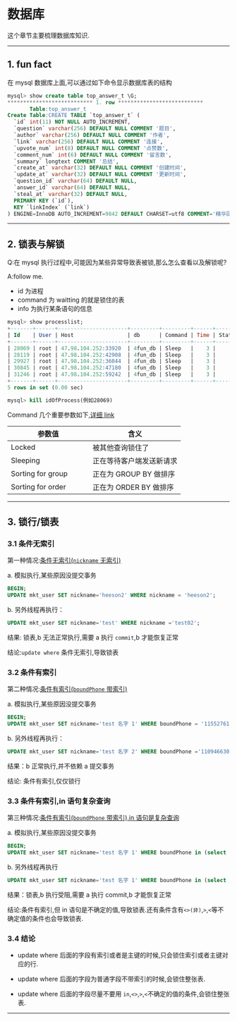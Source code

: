 # 数据库

这个章节主要梳理数据库知识.

---

## 1. fun fact

在 mysql 数据库上面,可以通过如下命令显示数据库表的结构

```sql
mysql> show create table top_answer_t \G;
*************************** 1. row ***************************
       Table:top_answer_t
Create Table:CREATE TABLE `top_answer_t` (
  `id` int(11) NOT NULL AUTO_INCREMENT,
  `question` varchar(256) DEFAULT NULL COMMENT '题目',
  `author` varchar(256) DEFAULT NULL COMMENT '作者',
  `link` varchar(256) DEFAULT NULL COMMENT '连接',
  `upvote_num` int(8) DEFAULT NULL COMMENT '点赞数',
  `comment_num` int(6) DEFAULT NULL COMMENT '留言数',
  `summary` longtext COMMENT '总结',
  `create_at` varchar(32) DEFAULT NULL COMMENT '创建时间',
  `update_at` varchar(32) DEFAULT NULL COMMENT '更新时间',
  `question_id` varchar(64) DEFAULT NULL,
  `answer_id` varchar(64) DEFAULT NULL,
  `steal_at` varchar(32) DEFAULT NULL,
  PRIMARY KEY (`id`),
  KEY `linkIndex` (`link`)
) ENGINE=InnoDB AUTO_INCREMENT=9842 DEFAULT CHARSET=utf8 COMMENT='精华回答表'
```

---

## 2. 锁表与解锁

Q:在 mysql 执行过程中,可能因为某些异常导致表被锁,那么怎么查看以及解锁呢?

A:follow me.

- id 为进程
- command 为 waitting 的就是锁住的表
- info 为执行某条语句的信息

```sql
mysql> show processlist;
+-------+------+----------------------+---------+---------+------+----------+------------------+
| Id    | User | Host                 | db      | Command | Time | State    | Info             |
+-------+------+----------------------+---------+---------+------+----------+------------------+
| 28069 | root | 47.98.104.252:33920  | 4fun_db | Sleep   |    3 |          | NULL             |
| 28119 | root | 47.98.104.252:42908  | 4fun_db | Sleep   |    3 |          | NULL             |
| 29927 | root | 47.98.104.252:36044  | 4fun_db | Sleep   |    3 |          | NULL             |
| 30845 | root | 47.98.104.252:47180  | 4fun_db | Sleep   |    3 |          | NULL             |
| 31246 | root | 47.98.104.252:59242  | 4fun_db | Sleep   |    3 |          | NULL             |
+-------+------+----------------------+---------+---------+------+----------+------------------+
5 rows in set (0.00 sec)

mysql> kill idOfProcess(例如28069)
```

Command 几个重要参数如下,[详细 link](https://blog.csdn.net/sinat_25873421/article/details/80335125)

| 参数值                  | 含义                     |
| ----------------------- | ------------------------ |
| Locked 　               | 被其他查询锁住了         |
| Sleeping 　 　          | 正在等待客户端发送新请求 |
| Sorting for group 　 　 | 正在为 GROUP BY 做排序   |
| Sorting for order 　 　 | 正在为 ORDER BY 做排序   |

---

## 3. 锁行/锁表

### 3.1 条件无索引

第一种情况:<u>条件无索引(`nickname` 无索引)</u>

a. 模拟执行,某些原因没提交事务

```sql
BEGIN;
UPDATE mkt_user SET nickname='heeson2' WHERE nickname = 'heeson2';
```

b. 另外线程再执行：

```sql
UPDATE mkt_user SET nickname='test' WHERE nickname ='test02';
```

结果: 锁表,b 无法正常执行,需要 a 执行 `commit`,b 才能恢复正常

结论:`update where` 条件无索引,导致锁表

### 3.2 条件有索引

第二种情况:<u>条件有索引(`boundPhone` 带索引)</u>

a. 模拟执行,某些原因没提交事务

```sql
BEGIN;
UPDATE mkt_user SET nickname='test 名字 1' WHERE boundPhone = '11552761891';
```

b. 另外线程再执行：

```sql
UPDATE mkt_user SET nickname='test 名字 2' WHERE boundPhone ='11094663082';
```

结果：b 正常执行,并不依赖 a 提交事务

结论: 条件有索引,仅仅锁行

### 3.3 条件有索引,in 语句复杂查询

第三种情况:<u>条件有索引(`boundPhone` 带索引),in 语句是复杂查询</u>

a. 模拟执行,某些原因没提交事务

```sql
BEGIN;
UPDATE mkt_user SET nickname='test 名字 1' WHERE boundPhone in (select phone where usr_user where id = 'xxxxx');
```

b. 另外线程再执行

```sql
UPDATE mkt_user SET nickname='test 名字 1' WHERE boundPhone in (select phone where usr_user where id = 'yyyyy');
```

结果：锁表,b 执行受阻,需要 a 执行 commit,b 才能恢复正常

结论:条件有索引,但 in 语句是不确定的值,导致锁表.还有条件含有`<>(非)`,`>`,`<`等不确定值的条件也会导致锁表.

### 3.4 结论

- update where 后面的字段有索引或者是主键的时候,只会锁住索引或者主键对应的行.

- update where 后面的字段为普通字段不带索引的时候,会锁住整张表.

- update where 后面的字段尽量不要用 `in`,`<>`,`>`,`<`不确定的值的条件,会锁住整张表.

---
